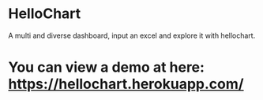 # HelloChart
A multi and diverse dashboard, input an excel and explore it with hellochart.

# You can view a demo at here: https://hellochart.herokuapp.com/
